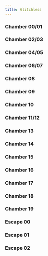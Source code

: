 ```yaml
---
title: Glitchless
---
```


### Chamber 00/01

### Chamber 02/03

### Chamber 04/05

### Chamber 06/07

### Chamber 08

### Chamber 09

### Chamber 10

### Chamber 11/12

### Chamber 13

### Chamber 14

### Chamber 15

### Chamber 16

### Chamber 17

### Chamber 18

### Chamber 19

### Escape 00

### Escape 01

### Escape 02
